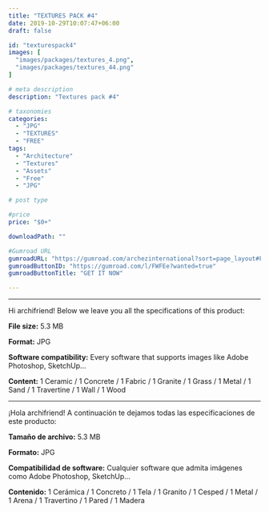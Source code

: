 ```yaml
---
title: "TEXTURES PACK #4"
date: 2019-10-29T10:07:47+06:00
draft: false

id: "texturespack4"
images: [
  "images/packages/textures_4.png",
  "images/packages/textures_44.png"
]

# meta description
description: "Textures pack #4"

# taxonomies
categories:
  - "JPG"
  - "TEXTURES"
  - "FREE"
tags:
  - "Architecture"
  - "Textures"
  - "Assets"
  - "Free"
  - "JPG"

# post type

#price
price: "$0+"

downloadPath: ""

#Gumroad URL
gumroadURL: "https://gumroad.com/archezinternational?sort=page_layout#FWFEe"
gumroadButtonID: "https://gumroad.com/l/FWFEe?wanted=true"
gumroadButtonTitle: "GET IT NOW"

---
```


___

Hi archifriend! Below we leave you all the specifications of this product:

**File size:** 5.3 MB

**Format:** JPG

**Software compatibility:** Every software that supports images like Adobe Photoshop, SketchUp...

**Content:** 1 Ceramic / 1 Concrete / 1 Fabric / 1 Granite / 1 Grass / 1 Metal / 1 Sand / 1 Travertine / 1 Wall / 1 Wood

_____

¡Hola archifriend! A continuación te dejamos todas las especificaciones de este producto:

**Tamaño de archivo:** 5.3 MB

**Formato:** JPG

**Compatibilidad de software:** Cualquier software que admita imágenes como Adobe Photoshop, SketchUp...

**Contenido:** 1 Cerámica / 1 Concreto / 1 Tela / 1 Granito / 1 Cesped / 1 Metal / 1 Arena / 1 Travertino / 1 Pared / 1 Madera